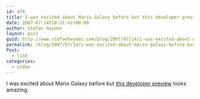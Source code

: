 ```yaml
---
id: 478
title: I was excited about Mario Galaxy before but this developer preview looks amazing.
date: 2007-07-14T10:21:41+00:00
author: Stefan Hayden
layout: post
guid: http://www.stefanhayden.com/blog/2007/07/14/i-was-excited-about-mario-galaxy-before-but-this-developer-preview-looks-amazing/
permalink: /blog/2007/07/14/i-was-excited-about-mario-galaxy-before-but-this-developer-preview-looks-amazing/
Post:
  - link
categories:
  - video
---
```

I was excited about Mario Galaxy before but <a href="http://www.gametrailers.com/player/21742.html">this developer preview</a> looks amazing.